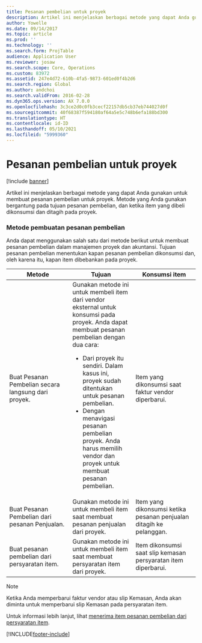 ```yaml
---
title: Pesanan pembelian untuk proyek
description: Artikel ini menjelaskan berbagai metode yang dapat Anda gunakan untuk membuat pesanan pembelian untuk proyek. Metode yang Anda gunakan bergantung pada tujuan pesanan pembelian, dan ketika item yang dibeli dikonsumsi dan ditagih pada proyek.
author: Yowelle
ms.date: 09/14/2017
ms.topic: article
ms.prod: ''
ms.technology: ''
ms.search.form: ProjTable
audience: Application User
ms.reviewer: josaw
ms.search.scope: Core, Operations
ms.custom: 83972
ms.assetid: 247e4d72-610b-4fa5-9873-601ed0f4b2d6
ms.search.region: Global
ms.author: andchoi
ms.search.validFrom: 2016-02-28
ms.dyn365.ops.version: AX 7.0.0
ms.openlocfilehash: 3c3ce2d0c0fb3cecf22157db5cb37eb744027d0f
ms.sourcegitcommit: 40f68387f594180af64a5e5c748b6efa188bd300
ms.translationtype: HT
ms.contentlocale: id-ID
ms.lasthandoff: 05/10/2021
ms.locfileid: "5999360"
---
```

# <a name="purchase-orders-for-a-project"></a>Pesanan pembelian untuk proyek

[!include [banner](../includes/banner.md)]

Artikel ini menjelaskan berbagai metode yang dapat Anda gunakan untuk membuat pesanan pembelian untuk proyek. Metode yang Anda gunakan bergantung pada tujuan pesanan pembelian, dan ketika item yang dibeli dikonsumsi dan ditagih pada proyek.

### <a name="methods-for-creating-a-purchase-order"></a>Metode pembuatan pesanan pembelian

Anda dapat menggunakan salah satu dari metode berikut untuk membuat pesanan pembelian dalam manajemen proyek dan akuntansi. Tujuan pesanan pembelian menentukan kapan pesanan pembelian dikonsumsi dan, oleh karena itu, kapan item dibebankan pada proyek.

<table>
<colgroup>
<col width="33%" />
<col width="33%" />
<col width="33%" />
</colgroup>
<thead>
<tr class="header">
<th>Metode</th>
<th>Tujuan</th>
<th>Konsumsi item</th>
</tr>
</thead>
<tbody>
<tr class="odd">
<td>Buat Pesanan Pembelian secara langsung dari proyek.</td>
<td>Gunakan metode ini untuk membeli item dari vendor eksternal untuk konsumsi pada proyek. Anda dapat membuat pesanan pembelian dengan dua cara:
<ul>
<li>Dari proyek itu sendiri. Dalam kasus ini, proyek sudah ditentukan untuk pesanan pembelian.</li>
<li>Dengan menavigasi pesanan pembelian proyek. Anda harus memilih vendor dan proyek untuk membuat pesanan pembelian.</li>
</ul></td>
<td>Item yang dikonsumsi saat faktur vendor diperbarui.</td>
</tr>
<tr class="even">
<td>Buat Pesanan Pembelian dari pesanan Penjualan.</td>
<td>Gunakan metode ini untuk membeli item saat membuat pesanan penjualan dari proyek.</td>
<td>Item yang dikonsumsi ketika pesanan penjualan ditagih ke pelanggan.</td>
</tr>
<tr class="odd">
<td>Buat pesanan pembelian dari persyaratan item.</td>
<td>Gunakan metode ini untuk membeli item saat membuat persyaratan item dari proyek.</td>
<td>Item dikonsumsi saat slip kemasan persyaratan item diperbarui.</td>
</tr>
</tbody>
</table>

> [!NOTE] 
> Ketika Anda memperbarui faktur vendor atau slip Kemasan, Anda akan diminta untuk memperbarui slip Kemasan pada persyaratan item.

Untuk informasi lebih lanjut, lihat [menerima item pesanan pembelian dari persyaratan item](tasks/receive-items-purchase-order-item-requirement.md).



[!INCLUDE[footer-include](../includes/footer-banner.md)]